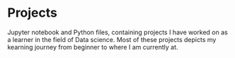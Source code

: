 # Projects
<p>Jupyter notebook and Python files, containing projects I have worked on as a learner in the field of Data science.
Most of these projects depicts my kearning journey from beginner to where I am currently at.</p>
